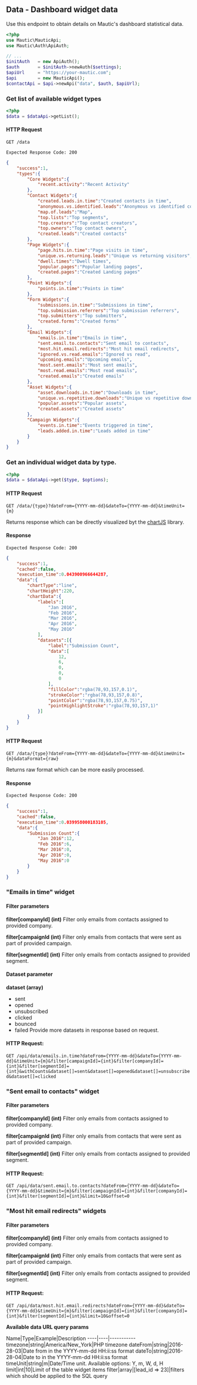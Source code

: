 ## Data - Dashboard widget data
Use this endpoint to obtain details on Mautic's dashboard statistical data. 

```php
<?php
use Mautic\MauticApi;
use Mautic\Auth\ApiAuth;

// ...
$initAuth   = new ApiAuth();
$auth       = $initAuth->newAuth($settings);
$apiUrl     = "https://your-mautic.com";
$api        = new MauticApi();
$contactApi = $api->newApi("data", $auth, $apiUrl);
```

### Get list of available widget types
```php
<?php
$data = $dataApi->getList();
```

#### HTTP Request

`GET /data`


`Expected Response Code: 200`

```json
{
    "success":1,
    "types":{
        "Core Widgets":{
            "recent.activity":"Recent Activity"
        },
        "Contact Widgets":{
            "created.leads.in.time":"Created contacts in time",
            "anonymous.vs.identified.leads":"Anonymous vs identified contacts",
            "map.of.leads":"Map",
            "top.lists":"Top segments",
            "top.creators":"Top contact creators",
            "top.owners":"Top contact owners",
            "created.leads":"Created contacts"
        },
        "Page Widgets":{
            "page.hits.in.time":"Page visits in time",
            "unique.vs.returning.leads":"Unique vs returning visitors",
            "dwell.times":"Dwell times",
            "popular.pages":"Popular landing pages",
            "created.pages":"Created Landing pages"
        },
        "Point Widgets":{
            "points.in.time":"Points in time"
        },
        "Form Widgets":{
            "submissions.in.time":"Submissions in time",
            "top.submission.referrers":"Top submission referrers",
            "top.submitters":"Top submitters",
            "created.forms":"Created forms"
        },
        "Email Widgets":{
            "emails.in.time":"Emails in time",
            "sent.email.to.contacts":"Sent email to contacts",
            "most.hit.email.redirects":"Most hit email redirects",
            "ignored.vs.read.emails":"Ignored vs read",
            "upcoming.emails":"Upcoming emails",
            "most.sent.emails":"Most sent emails",
            "most.read.emails":"Most read emails",
            "created.emails":"Created emails"
        },
        "Asset Widgets":{
            "asset.downloads.in.time":"Downloads in time",
            "unique.vs.repetitive.downloads":"Unique vs repetitive downloads",
            "popular.assets":"Popular assets",
            "created.assets":"Created assets"
        },
        "Campaign Widgets":{
            "events.in.time":"Events triggered in time",
            "leads.added.in.time":"Leads added in time"
        }
    }
}
```
### Get an individual widget data by type.
```php
<?php
$data = $dataApi->get($type, $options);
```
#### HTTP Request

`GET /data/{type}?dateFrom={YYYY-mm-dd}&dateTo={YYYY-mm-dd}&timeUnit={m}`

Returns response which can be directly visualized byt the [chartJS](http://www.chartjs.org/) library.

#### Response

`Expected Response Code: 200`

```json
{
    "success":1,
    "cached":false,
    "execution_time":0.043900966644287,
    "data":{
        "chartType":"line",
        "chartHeight":220,
        "chartData":{
            "labels":[
                "Jan 2016",
                "Feb 2016",
                "Mar 2016",
                "Apr 2016",
                "May 2016"
            ],
            "datasets":[{
                "label":"Submission Count",
                "data":[
                    12,
                    6,
                    0,
                    0,
                    0
                ],
                "fillColor":"rgba(78,93,157,0.1)",
                "strokeColor":"rgba(78,93,157,0.8)",
                "pointColor":"rgba(78,93,157,0.75)",
                "pointHighlightStroke":"rgba(78,93,157,1)"
            }]
        }
    }
}
```

#### HTTP Request

`GET /data/{type}?dateFrom={YYYY-mm-dd}&dateTo={YYYY-mm-dd}&timeUnit={m}&dataFormat={raw}`

Returns raw format which can be more easily processed.

#### Response

`Expected Response Code: 200`

```json
{
    "success":1,
    "cached":false,
    "execution_time":0.039958000183105,
    "data":{
        "Submission Count":{
            "Jan 2016":12,
            "Feb 2016":6,
            "Mar 2016":0,
            "Apr 2016":0,
            "May 2016":0
        }
    }
}
```


### "Emails in time" widget

#### Filter parameters

**filter[companyId] (int)**
Filter only emails from contacts assigned to provided company.

**filter[campaignId (int)**
Filter only emails from contacts that were sent as part of provided campaign.

**filter[segmentId] (int)**
Filter only emails from contacts assigned to provided segment.

#### Dataset parameter
**dataset (array)**
- sent
- opened
- unsubscribed
- clicked
- bounced
- failed
Provide more datasets in response based on request.

#### HTTP Request:
`GET /api/data/emails.in.time?dateFrom={YYYY-mm-dd}&dateTo={YYYY-mm-dd}&timeUnit={m}&filter[campaignId]={int}&filter[companyId]={int}&filter[segmentId]={int}&withCounts&dataset[]=sent&dataset[]=opened&dataset[]=unsubscribed&dataset[]=clicked`

### "Sent email to contacts" widget

#### Filter parameters

**filter[companyId] (int)**
Filter only emails from contacts assigned to provided company.

**filter[campaignId (int)**
Filter only emails from contacts that were sent as part of provided campaign.

**filter[segmentId] (int)**
Filter only emails from contacts assigned to provided segment.

#### HTTP Request:
`GET /api/data/sent.email.to.contacts?dateFrom={YYYY-mm-dd}&dateTo={YYYY-mm-dd}&timeUnit={m}&filter[campaignId]={int}&filter[companyId]={int}&filter[segmentId]={int}&limit=10&offset=0`

### "Most hit email redirects" widgets

#### Filter parameters

**filter[companyId] (int)**
Filter only emails from contacts assigned to provided company.

**filter[campaignId (int)**
Filter only emails from contacts that were sent as part of provided campaign.

**filter[segmentId] (int)**
Filter only emails from contacts assigned to provided segment.

#### HTTP Request:
`GET /api/data/most.hit.email.redirects?dateFrom={YYYY-mm-dd}&dateTo={YYYY-mm-dd}&timeUnit={m}&filter[campaignId]={int}&filter[companyId]={int}&filter[segmentId]={int}&limit=10&offset=0`

**Available data URL query params**

Name|Type|Example|Description
----|----|-----------
timezone|string|America/New_York|PHP timezone
dateFrom|string|2016-28-03|Date from in the YYYY-mm-dd HH:ii:ss format
dateTo|string|2016-28-04|Date to in the YYYY-mm-dd HH:ii:ss format
timeUnit|string|m|Date/Time unit. Available options: Y, m, W, d, H
limit|int|10|Limit of the table widget items
filter|array|[lead_id => 23]|filters which should be applied to the SQL query
